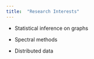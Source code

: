 ```yaml
---
title:  "Research Interests"
---
```

- Statistical inference on graphs

- Spectral methods

- Distributed data
